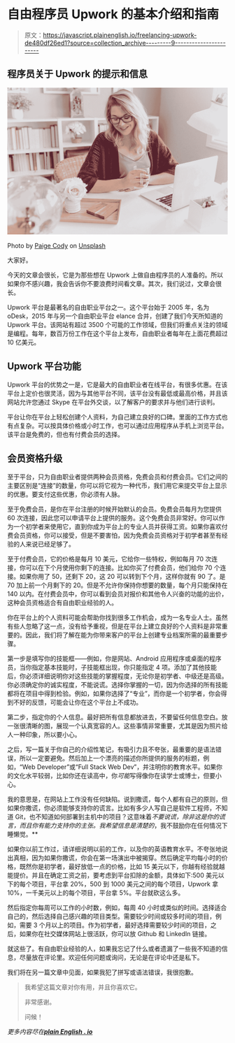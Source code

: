 # 自由程序员 Upwork 的基本介绍和指南

> 原文：<https://javascript.plainenglish.io/freelancing-upwork-de480df26ed1?source=collection_archive---------9----------------------->

## 程序员关于 Upwork 的提示和信息

![](img/659e3b97ed5c3f7472071238834a62d9.png)

Photo by [Paige Cody](https://unsplash.com/@paige_cody?utm_source=medium&utm_medium=referral) on [Unsplash](https://unsplash.com?utm_source=medium&utm_medium=referral)

大家好。

今天的文章会很长，它是为那些想在 Upwork 上做自由程序员的人准备的。所以如果你不感兴趣，我会告诉你不要浪费时间看文章。其次，我们说过，文章会很长。

Upwork 平台是最著名的自由职业平台之一。这个平台始于 2005 年，名为 oDesk，2015 年与另一个自由职业平台 elance 合并，创建了我们今天所知道的 Upwork 平台。该网站有超过 3500 个可能的工作领域，但我们将重点关注的领域是编程。每年，数百万份工作在这个平台上发布，自由职业者每年在上面花费超过 10 亿美元。

## Upwork 平台功能

Upwork 平台的优势之一是，它是最大的自由职业者在线平台，有很多优惠。在该平台上定价也很灵活，因为与其他平台不同，该平台没有最低或最高价格，并且该网站允许您通过 Skype 在平台外交谈，以了解客户的要求并与他们进行谈判。

平台让你在平台上轻松创建个人资料，为自己建立良好的口碑。里面的工作方式也有点复杂。可以按具体价格或小时工作，也可以通过应用程序从手机上浏览平台。该平台是免费的，但也有付费会员的选择。

## 会员资格升级

至于平台，只为自由职业者提供两种会员资格，免费会员和付费会员。它们之间的主要区别是“连接”的数量，你可以将它视为一种代币，我们用它来提交平台上显示的优惠。要支付这些优惠，你必须有人脉。

至于免费会员，是你在平台注册的时候开始默认的会员。免费会员每月为您提供 60 次连接，因此您可以申请平台上提供的服务。这个免费会员非常好。你可以作为一个初学者来使用它，直到你成为平台上的专业人员并获得工资。如果你喜欢付费会员资格，你可以接受，但是不要害怕，因为免费会员资格对于初学者甚至有经验的人来说已经足够了。

至于付费会员，它的价格是每月 10 美元，它给你一些特权，例如每月 70 次连接，你可以在下个月使用你剩下的连接。比如你买了付费会员，他们给你 70 个连接。如果你用了 50，还剩下 20，这 20 可以转到下个月，这样你就有 90 了。是 70 加上前一个月剩下的 20。但是不允许你保持你想要的数量，每个月只能保持在 140 以内。在付费会员中，你可以看到会员对报价和其他令人兴奋的功能的出价，这种会员资格适合有自由职业经验的人。

你在平台上的个人资料可能会帮助你找到很多工作机会，成为一名专业人士。虽然有些人忽略了这一点，没有给予重视，但是在平台上建立良好的个人资料是非常重要的。因此，我们将了解在能为你带来客户的平台上创建专业档案所需的最重要步骤。

第一步是填写你的技能框——例如，你是网站、Android 应用程序或桌面的程序员，当你指定基本技能时，子技能框出现，你只能指定 4 项。添加了其他技能后，你必须详细说明你对这些技能的掌握程度，无论你是初学者、中级还是高级。你必须确定你的诚实程度，不能说谎。选择你掌握的一切，因为你选择的所有技能都将在项目中得到检验。例如，如果你选择了“专业”，而你是一个初学者，你会得到不好的反馈，可能会让你在这个平台上不成功。

第二步，指定你的个人信息。最好把所有信息都放进去，不要留任何信息空白。放一张很清晰的图，展现一个认真宽容的人。这些事情非常重要，尤其是因为照片给人一种印象，所以要小心。

之后，写一篇关于你自己的介绍性笔记，有吸引力且不夸张，最重要的是语法错误，所以一定要避免。然后加上一个漂亮的描述你所提供的服务的标题，例如，“Web Developer”或“Full Stack Web Dev”，并注明你的教育水平。如果你的文化水平较弱，比如你还在读高中，你*可能*写得像你在读学士或博士，但要小心。

我的意思是，在网站上工作没有任何缺陷。说到撒谎，每个人都有自己的原则，但如果你撒谎，你必须能够支持你的谎言。比如有多少人写自己是软件工程师，不知道 Git，也不知道如何部署到主机中的项目？这意味着*不要说谎，除非这是你的谎言，而且你有能力支持你的主张。我希望信息是清楚的*，我不鼓励你在任何情况下睡懒觉。**

如果你以前工作过，请详细说明以前的工作，以及你的英语教育水平。不夸张地说出真相，因为如果你撒谎，你会在第一场演出中被揭穿。然后确定平均每小时的价格，既然你是初学者，最好放低一点的价格，比如 15 美元以下，你越有经验就越能提价。并且在确定工资之前，要考虑到平台扣除的金额，具体如下:500 美元以下的每个项目，平台拿 20%，500 到 1000 美元之间的每个项目，Upwork 拿 10%，一千美元以上的每个项目，平台拿 5%。平台就砍这么多。

然后指定你每周可以工作的小时数，例如，每周 40 小时或类似的时间。选择适合自己的，然后选择自己感兴趣的项目类型。需要较少时间或较多时间的项目，例如，需要 3 个月以上的项目。作为初学者，最好选择需要较少时间的项目，之后，如果你在社交媒体网站上很活跃，你可以放 Github 和 LinkedIn 链接。

就这些了。有自由职业经验的人，如果我忘记了什么或者遗漏了一些我不知道的信息，尽量放在评论里。欢迎任何问题或询问，无论是在评论中还是私下。

我们将在另一篇文章中见面，如果我犯了拼写或语法错误，我很抱歉。

> 我希望这篇文章对你有用，并且你喜欢它。
> 
> 非常感谢。
> 
> 问候！

*更多内容尽在*[***plain English . io***](http://plainenglish.io/)